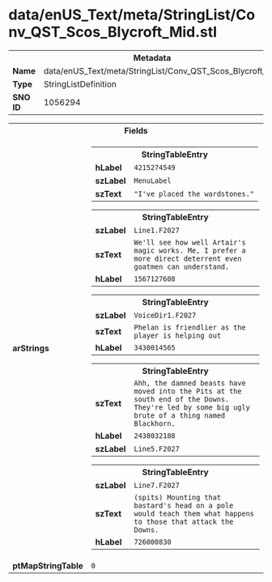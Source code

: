 <h1>data/enUS_Text/meta/StringList/Conv_QST_Scos_Blycroft_Mid.stl</h1><table><tr><th colspan="100%">Metadata</th></tr><tr><td><b>Name</b></td><td>data/enUS_Text/meta/StringList/Conv_QST_Scos_Blycroft_Mid.stl</td></tr><tr><td><b>Type</b></td><td>StringListDefinition</td></tr><tr><td><b>SNO ID</b></td><td>1056294</td></tr></table>

<table><tr><th colspan="100%">Fields</th></tr><tr><td><b>arStrings</b></td><td><table><tr><th colspan="100%">StringTableEntry</th></tr><tr><td><b>hLabel</b></td><td><code>4215274549</code></td></tr><tr><td><b>szLabel</b></td><td><code>MenuLabel</code></td></tr><tr><td><b>szText</b></td><td><code>"I've placed the wardstones."</code></td></tr></table>


<table><tr><th colspan="100%">StringTableEntry</th></tr><tr><td><b>szLabel</b></td><td><code>Line1.F2027</code></td></tr><tr><td><b>szText</b></td><td><code>We'll see how well Artair's magic works. Me, I prefer a more direct deterrent even goatmen can understand.</code></td></tr><tr><td><b>hLabel</b></td><td><code>1567127608</code></td></tr></table>


<table><tr><th colspan="100%">StringTableEntry</th></tr><tr><td><b>szLabel</b></td><td><code>VoiceDir1.F2027</code></td></tr><tr><td><b>szText</b></td><td><code>Phelan is friendlier as the player is helping out</code></td></tr><tr><td><b>hLabel</b></td><td><code>3430014565</code></td></tr></table>


<table><tr><th colspan="100%">StringTableEntry</th></tr><tr><td><b>szText</b></td><td><code>Ahh, the damned beasts have moved into the Pits at the south end of the Downs. They're led by some big ugly brute of a thing named Blackhorn.</code></td></tr><tr><td><b>hLabel</b></td><td><code>2438032188</code></td></tr><tr><td><b>szLabel</b></td><td><code>Line5.F2027</code></td></tr></table>


<table><tr><th colspan="100%">StringTableEntry</th></tr><tr><td><b>szLabel</b></td><td><code>Line7.F2027</code></td></tr><tr><td><b>szText</b></td><td><code>(spits) Mounting that bastard's head on a pole would teach them what happens to those that attack the Downs.</code></td></tr><tr><td><b>hLabel</b></td><td><code>726000830</code></td></tr></table>


</td></tr><tr><td><b>ptMapStringTable</b></td><td><code>0</code></td></tr></table>

